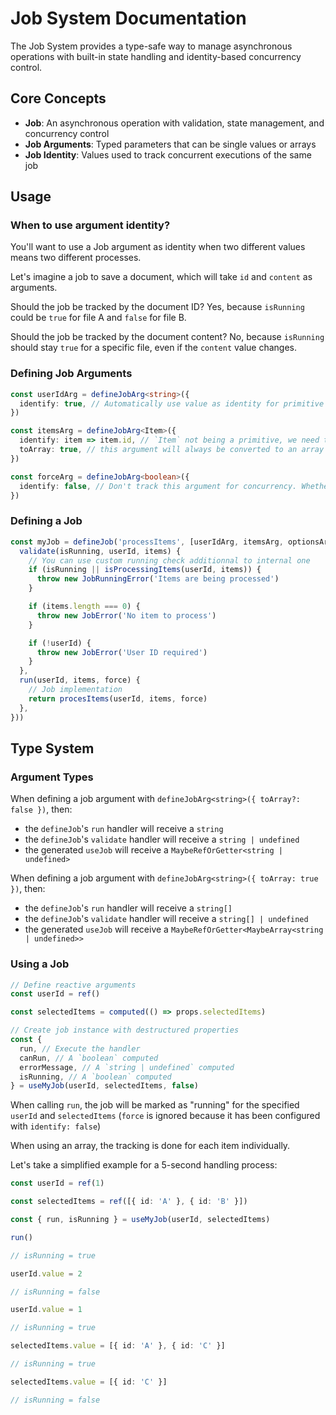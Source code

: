 # Job System Documentation

The Job System provides a type-safe way to manage asynchronous operations with built-in state handling and identity-based concurrency control.

## Core Concepts

- **Job**: An asynchronous operation with validation, state management, and concurrency control
- **Job Arguments**: Typed parameters that can be single values or arrays
- **Job Identity**: Values used to track concurrent executions of the same job

## Usage

### When to use argument identity?

You'll want to use a Job argument as identity when two different values means two different processes.

Let's imagine a job to save a document, which will take `id` and `content` as arguments.

Should the job be tracked by the document ID? Yes, because `isRunning` could be `true` for file A and `false` for file B.

Should the job be tracked by the document content? No, because `isRunning` should stay `true` for a specific file, even if the `content` value changes.

### Defining Job Arguments

```typescript
const userIdArg = defineJobArg<string>({
  identify: true, // Automatically use value as identity for primitive types
})

const itemsArg = defineJobArg<Item>({
  identify: item => item.id, // `Item` not being a primitive, we need to use a function to get its identity
  toArray: true, // this argument will always be converted to an array if needed
})

const forceArg = defineJobArg<boolean>({
  identify: false, // Don't track this argument for concurrency. Whether it to be true or false shouldn't affect the running state of the job
})
```

### Defining a Job

```typescript
const myJob = defineJob('processItems', [userIdArg, itemsArg, optionsArg], () => ({
  validate(isRunning, userId, items) {
    // You can use custom running check additionnal to internal one
    if (isRunning || isProcessingItems(userId, items)) {
      throw new JobRunningError('Items are being processed')
    }

    if (items.length === 0) {
      throw new JobError('No item to process')
    }

    if (!userId) {
      throw new JobError('User ID required')
    }
  },
  run(userId, items, force) {
    // Job implementation
    return procesItems(userId, items, force)
  },
}))
```

## Type System

### Argument Types

When defining a job argument with `defineJobArg<string>({ toArray?: false })`, then:

- the `defineJob`'s `run` handler will receive a `string`
- the `defineJob`'s `validate` handler will receive a `string | undefined`
- the generated `useJob` will receive a `MaybeRefOrGetter<string | undefined>`

When defining a job argument with `defineJobArg<string>({ toArray: true })`, then:

- the `defineJob`'s `run` handler will receive a `string[]`
- the `defineJob`'s `validate` handler will receive a `string[] | undefined`
- the generated `useJob` will receive a `MaybeRefOrGetter<MaybeArray<string | undefined>>`

### Using a Job

```typescript
// Define reactive arguments
const userId = ref()

const selectedItems = computed(() => props.selectedItems)

// Create job instance with destructured properties
const {
  run, // Execute the handler
  canRun, // A `boolean` computed
  errorMessage, // A `string | undefined` computed
  isRunning, // A `boolean` computed
} = useMyJob(userId, selectedItems, false)
```

When calling `run`, the job will be marked as "running" for the specified `userId` and `selectedItems` (`force` is ignored because it has been configured with `identify: false`)

When using an array, the tracking is done for each item individually.

Let's take a simplified example for a 5-second handling process:

```typescript
const userId = ref(1)

const selectedItems = ref([{ id: 'A' }, { id: 'B' }])

const { run, isRunning } = useMyJob(userId, selectedItems)

run()

// isRunning = true

userId.value = 2

// isRunning = false

userId.value = 1

// isRunning = true

selectedItems.value = [{ id: 'A' }, { id: 'C' }]

// isRunning = true

selectedItems.value = [{ id: 'C' }]

// isRunning = false
```
